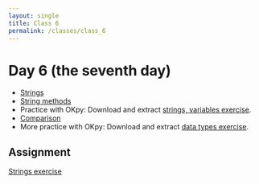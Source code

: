 ```yaml
---
layout: single
title: Class 6
permalink: /classes/class_6
---
```


# Day 6 (the seventh day)

* [Strings](../chapters/03/Strings)
* [String methods](../chapters/03/String_Methods)
* Practice with OKpy: Download and extract [strings,
  variables exercise](../exercises/strings_vars.zip).
* [Comparison](../chapters/03/Comparison)
* More practice with OKpy: Download and extract [data types
  exercise](../exercises/data_types.zip).

## Assignment

[Strings exercise](../exercises/strings.zip)
